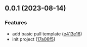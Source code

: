 ## 0.0.1 (2023-08-14)

### Features

- add basic pull template ([e413e16](https://github.com/CodeGetters/vtiuse-cli/commit/e413e165f7346540c6a59664f9ae96beb5cb64d1))
- init project ([17a06f5](https://github.com/CodeGetters/vtiuse-cli/commit/17a06f5939ec96496fcc330e8d63f162d0902253))
